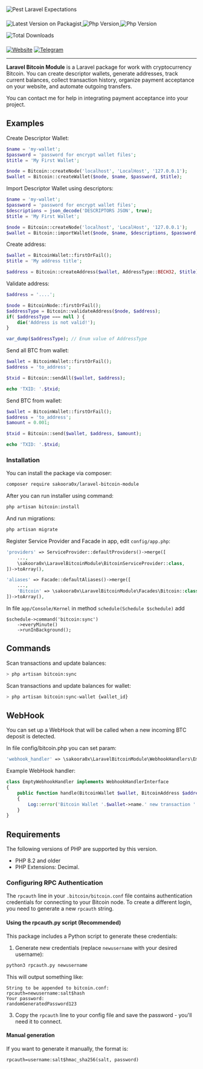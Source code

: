 ![Pest Laravel Expectations](https://banners.beyondco.de/Bitcoin.png?theme=light&packageManager=composer+require&packageName=mollsoft%2Flaravel-bitcoin-module&pattern=architect&style=style_1&description=Working+with+cryptocurrency+Bitcoin&md=1&showWatermark=1&fontSize=100px&images=https%3A%2F%2Flaravel.com%2Fimg%2Flogomark.min.svg)

<a href="https://packagist.org/packages/sakoora0x/laravel-bitcoin-module" target="_blank">
    <img style="display: inline-block; margin-top: 0.5em; margin-bottom: 0.5em" src="https://img.shields.io/packagist/v/sakoora0x/laravel-bitcoin-module.svg?style=flat&cacheSeconds=3600" alt="Latest Version on Packagist">
</a>

<a href="https://www.php.net">
    <img style="display: inline-block; margin-top: 0.5em; margin-bottom: 0.5em" src="https://img.shields.io/badge/php-%3E=8.2-brightgreen.svg?maxAge=2592000" alt="Php Version">
</a>

<a href="https://laravel.com/">
    <img style="display: inline-block; margin-top: 0.5em; margin-bottom: 0.5em" src="https://img.shields.io/badge/laravel-%3E=10-red.svg?maxAge=2592000" alt="Php Version">
</a>

<a href="https://packagist.org/packages/sakoora0x/laravel-bitcoin-module" target="_blank">
    <img style="display: inline-block; margin-top: 0.5em; margin-bottom: 0.5em" src="https://img.shields.io/packagist/dt/sakoora0x/laravel-bitcoin-module.svg?style=flat&cacheSeconds=3600" alt="Total Downloads">
</a>

<a href="https://mollsoft.com"><img alt="Website" src="https://img.shields.io/badge/Website-https://mollsoft.com-black"></a>
<a href="https://t.me/mollsoft"><img alt="Telegram" src="https://img.shields.io/badge/Telegram-@mollsoft-blue"></a>

---

**Laravel Bitcoin Module** is a Laravel package for work with cryptocurrency Bitcoin. You can create descriptor wallets, generate addresses, track current balances, collect transaction history, organize payment acceptance on your website, and automate outgoing transfers.

You can contact me for help in integrating payment acceptance into your project.

## Examples

Create Descriptor Wallet:
```php
$name = 'my-wallet';
$password = 'password for encrypt wallet files';
$title = 'My First Wallet';

$node = Bitcoin::createNode('localhost', 'LocalHost', '127.0.0.1');
$wallet = Bitcoin::createWallet($node, $name, $password, $title);
```

Import Descriptor Wallet using descriptors:
```php
$name = 'my-wallet';
$password = 'password for encrypt wallet files';
$descriptions = json_decode('DESCRIPTORS JSON', true);
$title = 'My First Wallet';

$node = Bitcoin::createNode('localhost', 'LocalHost', '127.0.0.1');
$wallet = Bitcoin::importWallet($node, $name, $descriptions, $password, $title);
```

Create address:
```php
$wallet = BitcoinWallet::firstOrFail();
$title = 'My address title';

$address = Bitcoin::createAddress($wallet, AddressType::BECH32, $title);
```

Validate address:
```php
$address = '....';

$node = BitcoinNode::firstOrFail();
$addressType = Bitcoin::validateAddress($node, $address);
if( $addressType === null ) {
    die('Address is not valid!');
} 

var_dump($addressType); // Enum value of AddressType
```

Send all BTC from wallet:
```php
$wallet = BitcoinWallet::firstOrFail();
$address = 'to_address';

$txid = Bitcoin::sendAll($wallet, $address);

echo 'TXID: '.$txid;
```

Send BTC from wallet:
```php
$wallet = BitcoinWallet::firstOrFail();
$address = 'to_address';
$amount = 0.001;

$txid = Bitcoin::send($wallet, $address, $amount);

echo 'TXID: '.$txid;
```


### Installation
You can install the package via composer:
```bash
composer require sakoora0x/laravel-bitcoin-module
```

After you can run installer using command:
```bash
php artisan bitcoin:install
```

And run migrations:
```bash
php artisan migrate
```

Register Service Provider and Facade in app, edit `config/app.php`:
```php
'providers' => ServiceProvider::defaultProviders()->merge([
    ...,
    \sakoora0x\LaravelBitcoinModule\BitcoinServiceProvider::class,
])->toArray(),

'aliases' => Facade::defaultAliases()->merge([
    ...,
    'Bitcoin' => \sakoora0x\LaravelBitcoinModule\Facades\Bitcoin::class,
])->toArray(),
```

In file `app/Console/Kernel` in method `schedule(Schedule $schedule)` add
```
$schedule->command('bitcoin:sync')
    ->everyMinute()
    ->runInBackground();
```

## Commands

Scan transactions and update balances:

```bash
> php artisan bitcoin:sync
```

Scan transactions and update balances for wallet:

```bash
> php artisan bitcoin:sync-wallet {wallet_id}
```

## WebHook

You can set up a WebHook that will be called when a new incoming BTC deposit is detected.

In file config/bitcoin.php you can set param:

```php
'webhook_handler' => \sakoora0x\LaravelBitcoinModule\WebhookHandlers\EmptyWebhookHandler::class,
```

Example WebHook handler:

```php
class EmptyWebhookHandler implements WebhookHandlerInterface
{
    public function handle(BitcoinWallet $wallet, BitcoinAddress $address, BitcoinDeposit $transaction): void
    {
        Log::error('Bitcoin Wallet '.$wallet->name.' new transaction '.$transaction->txid.' for address '.$address->address);
    }
}
```

## Requirements

The following versions of PHP are supported by this version.

* PHP 8.2 and older
* PHP Extensions: Decimal.

### Configuring RPC Authentication

The `rpcauth` line in your `.bitcoin/bitcoin.conf` file contains authentication credentials for connecting to your Bitcoin node. To create a different login, you need to generate a new `rpcauth` string.

#### Using the rpcauth.py script (Recommended)

This package includes a Python script to generate these credentials:

1. Generate new credentials (replace `newusername` with your desired username):
```bash
python3 rpcauth.py newusername
```

This will output something like:
```
String to be appended to bitcoin.conf:
rpcauth=newusername:salt$hash
Your password:
randomGeneratedPassword123
```

3. Copy the `rpcauth` line to your config file and save the password - you'll need it to connect.

#### Manual generation

If you want to generate it manually, the format is:
```
rpcauth=username:salt$hmac_sha256(salt, password)